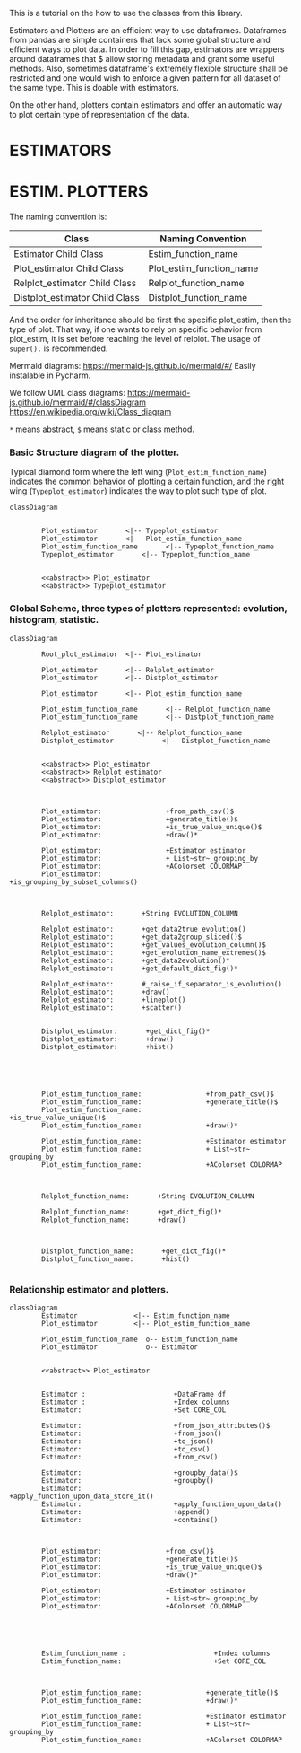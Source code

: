 This is a tutorial on the how to use the classes from this library.

Estimators and Plotters are an efficient way to use dataframes. Dataframes from pandas are simple containers that lack
some global structure and efficient ways to plot data. In order to fill this gap, estimators are wrappers around
dataframes that $ allow storing metadata and grant some useful methods. Also, sometimes dataframe's extremely flexible
structure shall be restricted and one would wish to enforce a given pattern for all dataset of the same type. This is
doable with estimators.

On the other hand, plotters contain estimators and offer an automatic way to plot certain type of representation of the
data.

# ESTIMATORS

# ESTIM. PLOTTERS

The naming convention is:

Class | Naming Convention | 
------------ | ------------ |
Estimator Child Class                   | Estim_function_name | 
Plot_estimator Child Class              | Plot_estim_function_name | 
Relplot_estimator Child Class    | Relplot_function_name | 
Distplot_estimator Child Class         | Distplot_function_name | 

And the order for inheritance should be first the specific plot_estim, then the type of plot. 
That way, if one wants to rely on specific behavior from plot_estim, it is set before reaching the level of relplot.
The usage of `super().` is recommended.

Mermaid diagrams: https://mermaid-js.github.io/mermaid/#/
Easily instalable in Pycharm.

We follow UML class diagrams: https://mermaid-js.github.io/mermaid/#/classDiagram
https://en.wikipedia.org/wiki/Class_diagram

`*` means abstract, `$` means static or class method.


### Basic Structure diagram of the plotter. 

Typical diamond form where the left wing (`Plot_estim_function_name`) indicates the common behavior of plotting 
a certain function, and the right wing (`Typeplot_estimator`) indicates the way to plot such type of plot.
```mermaid
classDiagram
        
        
        Plot_estimator       <|-- Typeplot_estimator
        Plot_estimator       <|-- Plot_estim_function_name
        Plot_estim_function_name       <|-- Typeplot_function_name
        Typeplot_estimator       <|-- Typeplot_function_name

        
        <<abstract>> Plot_estimator
        <<abstract>> Typeplot_estimator
```


### Global Scheme, three types of plotters represented: evolution, histogram, statistic.

```mermaid
classDiagram
        
        Root_plot_estimator  <|-- Plot_estimator
        
        Plot_estimator       <|-- Relplot_estimator
        Plot_estimator       <|-- Distplot_estimator

        Plot_estimator       <|-- Plot_estim_function_name

        Plot_estim_function_name       <|-- Relplot_function_name
        Plot_estim_function_name       <|-- Distplot_function_name

        Relplot_estimator       <|-- Relplot_function_name
        Distplot_estimator            <|-- Distplot_function_name
        
        
        <<abstract>> Plot_estimator
        <<abstract>> Relplot_estimator
        <<abstract>> Distplot_estimator

        
     
        Plot_estimator:                +from_path_csv()$ 
        Plot_estimator:                +generate_title()$ 
        Plot_estimator:                +is_true_value_unique()$
        Plot_estimator:                +draw()* 

        Plot_estimator:                +Estimator estimator 
        Plot_estimator:                + List~str~ grouping_by
        Plot_estimator:                +AColorset COLORMAP
        Plot_estimator:                +is_grouping_by_subset_columns()


        
        Relplot_estimator:       +String EVOLUTION_COLUMN
        
        Relplot_estimator:       +get_data2true_evolution()
        Relplot_estimator:       +get_data2group_sliced()$   
        Relplot_estimator:       +get_values_evolution_column()$     
        Relplot_estimator:       +get_evolution_name_extremes()$  
        Relplot_estimator:       +get_data2evolution()* 
        Relplot_estimator:       +get_default_dict_fig()* 
        
        Relplot_estimator:       #_raise_if_separator_is_evolution()    
        Relplot_estimator:       +draw()     
        Relplot_estimator:       +lineplot()     
        Relplot_estimator:       +scatter()     

        
        Distplot_estimator:       +get_dict_fig()*
        Distplot_estimator:       +draw()
        Distplot_estimator:       +hist()



        
        
        Plot_estim_function_name:                +from_path_csv()$ 
        Plot_estim_function_name:                +generate_title()$ 
        Plot_estim_function_name:                +is_true_value_unique()$
        Plot_estim_function_name:                +draw()* 

        Plot_estim_function_name:                +Estimator estimator 
        Plot_estim_function_name:                + List~str~ grouping_by
        Plot_estim_function_name:                +AColorset COLORMAP


        
        Relplot_function_name:       +String EVOLUTION_COLUMN
        
        Relplot_function_name:       +get_dict_fig()* 
        Relplot_function_name:       +draw()     

        
        
        Distplot_function_name:       +get_dict_fig()*
        Distplot_function_name:       +hist()
        
```

### Relationship estimator and plotters.
```mermaid
classDiagram
        Estimator              <|-- Estim_function_name
        Plot_estimator         <|-- Plot_estim_function_name

        Plot_estim_function_name  o-- Estim_function_name
        Plot_estimator            o-- Estimator
        
        
        <<abstract>> Plot_estimator
        
     
        Estimator :                      +DataFrame df
        Estimator :                      +Index columns
        Estimator:                       +Set CORE_COL
        
        Estimator:                       +from_json_attributes()$
        Estimator:                       +from_json()
        Estimator:                       +to_json()
        Estimator:                       +to_csv()
        Estimator:                       +from_csv()
        
        Estimator:                       +groupby_data()$
        Estimator:                       +groupby()
        Estimator:                       +apply_function_upon_data_store_it()
        Estimator:                       +apply_function_upon_data()
        Estimator:                       +append()
        Estimator:                       +contains()



        Plot_estimator:                +from_csv()$ 
        Plot_estimator:                +generate_title()$ 
        Plot_estimator:                +is_true_value_unique()$
        Plot_estimator:                +draw()* 

        Plot_estimator:                +Estimator estimator 
        Plot_estimator:                + List~str~ grouping_by
        Plot_estimator:                +AColorset COLORMAP


        

        
        Estim_function_name :                      +Index columns
        Estim_function_name:                       +Set CORE_COL

        

        Plot_estim_function_name:                +generate_title()$ 
        Plot_estim_function_name:                +draw()* 

        Plot_estim_function_name:                +Estimator estimator 
        Plot_estim_function_name:                + List~str~ grouping_by
        Plot_estim_function_name:                +AColorset COLORMAP


        


        
        
```





[comment]: <> (Statistic_estimator:       -int sizeInFeet Statistic_estimator:       -canEat&#40;&#41;)

[comment]: <> (Statistic_estimator:       +int age Statistic_estimator:       +String gender Statistic_estimator:       +isMammal&#40;&#41;)

[comment]: <> (Statistic_estimator:       +mate&#40;&#41;       )
